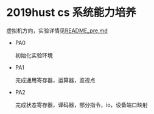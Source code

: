 # 2019hust cs 系统能力培养
虚拟机方向，实验详情见[README_pre.md](https://github.com/ladlod/ics_2018/blob/master/README_pre.md)

- PA0
  
  初始化实验环境
- PA1
  
  完成通用寄存器，运算器，监视点
- PA2
  
  完成状态寄存器，译码器，部分指令，io，设备端口映射